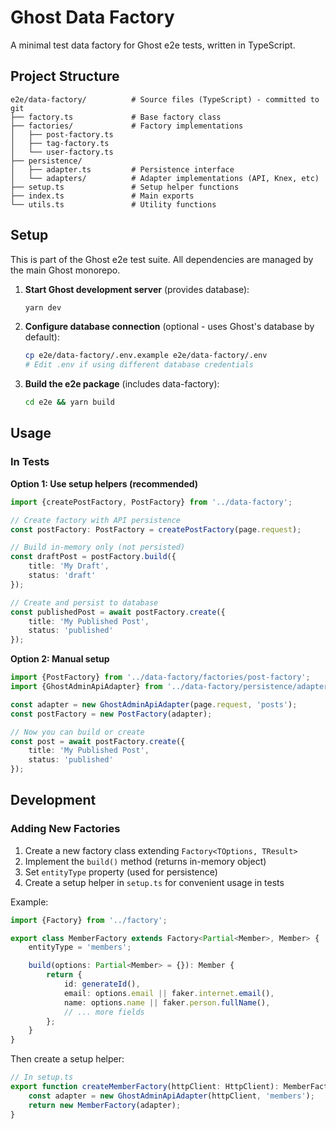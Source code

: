 # Ghost Data Factory

A minimal test data factory for Ghost e2e tests, written in TypeScript.

## Project Structure

```
e2e/data-factory/          # Source files (TypeScript) - committed to git
├── factory.ts             # Base factory class
├── factories/             # Factory implementations
│   ├── post-factory.ts
│   ├── tag-factory.ts
│   └── user-factory.ts
├── persistence/
│   ├── adapter.ts         # Persistence interface
│   └── adapters/          # Adapter implementations (API, Knex, etc)
├── setup.ts               # Setup helper functions
├── index.ts               # Main exports
└── utils.ts               # Utility functions
```

## Setup

This is part of the Ghost e2e test suite. All dependencies are managed by the main Ghost monorepo.

1. **Start Ghost development server** (provides database):
   ```bash
   yarn dev
   ```

2. **Configure database connection** (optional - uses Ghost's database by default):
   ```bash
   cp e2e/data-factory/.env.example e2e/data-factory/.env
   # Edit .env if using different database credentials
   ```

3. **Build the e2e package** (includes data-factory):
   ```bash
   cd e2e && yarn build
   ```

## Usage

### In Tests

**Option 1: Use setup helpers (recommended)**
```typescript
import {createPostFactory, PostFactory} from '../data-factory';

// Create factory with API persistence
const postFactory: PostFactory = createPostFactory(page.request);

// Build in-memory only (not persisted)
const draftPost = postFactory.build({
    title: 'My Draft',
    status: 'draft'
});

// Create and persist to database
const publishedPost = await postFactory.create({
    title: 'My Published Post',
    status: 'published'
});
```

**Option 2: Manual setup**
```typescript
import {PostFactory} from '../data-factory/factories/post-factory';
import {GhostAdminApiAdapter} from '../data-factory/persistence/adapters/ghost-api';

const adapter = new GhostAdminApiAdapter(page.request, 'posts');
const postFactory = new PostFactory(adapter);

// Now you can build or create
const post = await postFactory.create({
    title: 'My Published Post',
    status: 'published'
});
```

## Development

### Adding New Factories

1. Create a new factory class extending `Factory<TOptions, TResult>`
2. Implement the `build()` method (returns in-memory object)
3. Set `entityType` property (used for persistence)
4. Create a setup helper in `setup.ts` for convenient usage in tests

Example:
```typescript
import {Factory} from '../factory';

export class MemberFactory extends Factory<Partial<Member>, Member> {
    entityType = 'members';

    build(options: Partial<Member> = {}): Member {
        return {
            id: generateId(),
            email: options.email || faker.internet.email(),
            name: options.name || faker.person.fullName(),
            // ... more fields
        };
    }
}
```

Then create a setup helper:
```typescript
// In setup.ts
export function createMemberFactory(httpClient: HttpClient): MemberFactory {
    const adapter = new GhostAdminApiAdapter(httpClient, 'members');
    return new MemberFactory(adapter);
}
```
